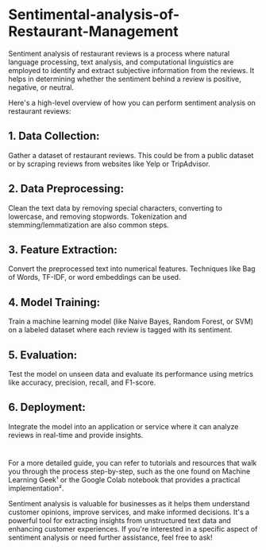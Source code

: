 # Sentimental-analysis-of-Restaurant-Management
Sentiment analysis of restaurant reviews is a process where natural language processing, text analysis, and computational linguistics are employed to identify and extract subjective information from the reviews. It helps in determining whether the sentiment behind a review is positive, negative, or neutral.

Here's a high-level overview of how you can perform sentiment analysis on restaurant reviews:

## 1. **Data Collection**:
   Gather a dataset of restaurant reviews. This could be from a public dataset or by scraping reviews from websites like Yelp or TripAdvisor.

## 2. **Data Preprocessing**: 
  Clean the text data by removing special characters, converting to lowercase, and removing stopwords. Tokenization and stemming/lemmatization are also common steps.

## 3. **Feature Extraction**: 
 Convert the preprocessed text into numerical features. Techniques like Bag of Words, TF-IDF, or word embeddings can be used.

## 4. **Model Training**: 
  Train a machine learning model (like Naive Bayes, Random Forest, or SVM) on a labeled dataset where each review is tagged with its sentiment.

## 5. **Evaluation**: 
  Test the model on unseen data and evaluate its performance using metrics like accuracy, precision, recall, and F1-score.

## 6. **Deployment**: 
  Integrate the model into an application or service where it can analyze reviews in real-time and provide insights.
#
For a more detailed guide, you can refer to tutorials and resources that walk you through the process step-by-step, such as the one found on Machine Learning Geek¹ or the Google Colab notebook that provides a practical implementation².

Sentiment analysis is valuable for businesses as it helps them understand customer opinions, improve services, and make informed decisions. It's a powerful tool for extracting insights from unstructured text data and enhancing customer experiences. If you're interested in a specific aspect of sentiment analysis or need further assistance, feel free to ask!

